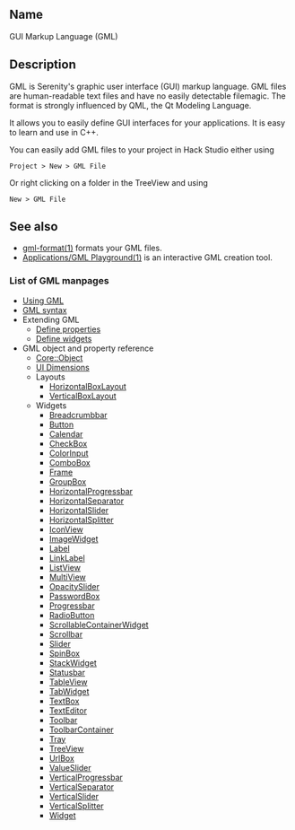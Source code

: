 ## Name

GUI Markup Language (GML)

## Description

GML is Serenity's graphic user interface (GUI) markup language. GML files are human-readable text files and have no easily detectable filemagic. The format is strongly influenced by QML, the Qt Modeling Language.

It allows you to easily define GUI interfaces for your applications. It is easy to learn and use in C++.

You can easily add GML files to your project in Hack Studio either using

`Project > New > GML File`

Or right clicking on a folder in the TreeView and using

`New > GML File`

## See also

-   [gml-format(1)](help://man/1/gml-format) formats your GML files.
-   [Applications/GML Playground(1)](help://man/1/Applications/GMLPlayground) is an interactive GML creation tool.

### List of GML manpages

-   [Using GML](help://man/5/GML/Usage)
-   [GML syntax](help://man/5/GML/Syntax)
-   Extending GML
    -   [Define properties](help://man/5/GML/Define-property)
    -   [Define widgets](help://man/5/GML/Define-widget)
-   GML object and property reference
    -   [Core::Object](help://man/5/GML/CoreObject)
    -   [UI Dimensions](help://man/5/GML/UI-Dimensions)
    -   Layouts
        -   [HorizontalBoxLayout](help://man/5/GML/Layout-HorizontalBoxLayout)
        -   [VerticalBoxLayout](help://man/5/GML/Layout-VerticalBoxLayout)
    -   Widgets
        -   [Breadcrumbbar](help://man/5/GML/Widget/Breadcrumbbar)
        -   [Button](help://man/5/GML/Widget/Button)
        -   [Calendar](help://man/5/GML/Widget/Calendar)
        -   [CheckBox](help://man/5/GML/Widget/CheckBox)
        -   [ColorInput](help://man/5/GML/Widget/ColorInput)
        -   [ComboBox](help://man/5/GML/Widget/ComboBox)
        -   [Frame](help://man/5/GML/Widget/Frame)
        -   [GroupBox](help://man/5/GML/Widget/GroupBox)
        -   [HorizontalProgressbar](help://man/5/GML/Widget/HorizontalProgressbar)
        -   [HorizontalSeparator](help://man/5/GML/Widget/HorizontalSeparator)
        -   [HorizontalSlider](help://man/5/GML/Widget/HorizontalSlider)
        -   [HorizontalSplitter](help://man/5/GML/Widget/HorizontalSplitter)
        -   [IconView](help://man/5/GML/Widget/IconView)
        -   [ImageWidget](help://man/5/GML/Widget/ImageWidget)
        -   [Label](help://man/5/GML/Widget/Label)
        -   [LinkLabel](help://man/5/GML/Widget/LinkLabel)
        -   [ListView](help://man/5/GML/Widget/ListView)
        -   [MultiView](help://man/5/GML/Widget/MultiView)
        -   [OpacitySlider](help://man/5/GML/Widget/OpacitySlider)
        -   [PasswordBox](help://man/5/GML/Widget/PasswordBox)
        -   [Progressbar](help://man/5/GML/Widget/Progressbar)
        -   [RadioButton](help://man/5/GML/Widget/RadioButton)
        -   [ScrollableContainerWidget](help://man/5/GML/Widget/ScrollableContainerWidget)
        -   [Scrollbar](help://man/5/GML/Widget/Scrollbar)
        -   [Slider](help://man/5/GML/Widget/Slider)
        -   [SpinBox](help://man/5/GML/Widget/SpinBox)
        -   [StackWidget](help://man/5/GML/Widget/StackWidget)
        -   [Statusbar](help://man/5/GML/Widget/Statusbar)
        -   [TableView](help://man/5/GML/Widget/TableView)
        -   [TabWidget](help://man/5/GML/Widget/TabWidget)
        -   [TextBox](help://man/5/GML/Widget/TextBox)
        -   [TextEditor](help://man/5/GML/Widget/TextEditor)
        -   [Toolbar](help://man/5/GML/Widget/Toolbar)
        -   [ToolbarContainer](help://man/5/GML/Widget/ToolbarContainer)
        -   [Tray](help://man/5/GML/Widget/Tray)
        -   [TreeView](help://man/5/GML/Widget/TreeView)
        -   [UrlBox](help://man/5/GML/Widget/UrlBox)
        -   [ValueSlider](help://man/5/GML/Widget/ValueSlider)
        -   [VerticalProgressbar](help://man/5/GML/Widget/VerticalProgressbar)
        -   [VerticalSeparator](help://man/5/GML/Widget/VerticalSeparator)
        -   [VerticalSlider](help://man/5/GML/Widget/VerticalSlider)
        -   [VerticalSplitter](help://man/5/GML/Widget/VerticalSplitter)
        -   [Widget](help://man/5/GML/Widget)
